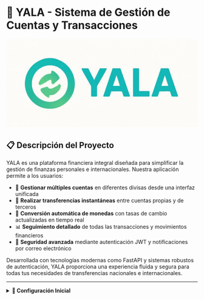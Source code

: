 # 💸 YALA - Sistema de Gestión de Cuentas y Transacciones
![Uso de la aplicación](./images/09.jpeg)
## 📋 Descripción del Proyecto

YALA es una plataforma financiera integral diseñada para simplificar la gestión de finanzas personales e internacionales. Nuestra aplicación permite a los usuarios:

- 💼 **Gestionar múltiples cuentas** en diferentes divisas desde una interfaz unificada
- 🔄 **Realizar transferencias instantáneas** entre cuentas propias y de terceros
- 💱 **Conversión automática de monedas** con tasas de cambio actualizadas en tiempo real
- 📊 **Seguimiento detallado** de todas las transacciones y movimientos financieros
- 🔐 **Seguridad avanzada** mediante autenticación JWT y notificaciones por correo electrónico

Desarrollada con tecnologías modernas como FastAPI y sistemas robustos de autenticación, YALA proporciona una experiencia fluida y segura para todas tus necesidades de transferencias nacionales e internacionales.

---
<details>
  <summary><strong>🚀 Configuración Inicial</strong></summary>

### 1️⃣ Clonar el repositorio
```bash
git clone https://github.com/Yala-Software/backend
cd backend
```

### 2️⃣ Configurar entorno virtual
```bash
python -m venv venv
source venv/bin/activate  # En Windows: venv\Scripts\activate
```

### 3️⃣ Instalar dependencias
```bash
pip install -r requirements.txt
```

### 4️⃣ Configurar variables de entorno
Crea un archivo `.env` en la raíz del proyecto con las siguientes variables:
```
JWT_SECRET_KEY=
JWT_ALGORITHM=HS256
ACCESS_TOKEN_EXPIRE_MINUTES=1440

SMTP_SERVER=smtp.gmail.com
SMTP_PORT=587
SMTP_USERNAME=proyectodbp1@gmail.com
SMTP_PASSWORD=nsfr upkz ajfa ptar
EMAIL_FROM=proyectodbp1@gmail.com

EXCHANGE_API1_KEY=  # Se obtiene registrándose en https://www.exchangerate-api.com/
EXCHANGE_API2_KEY=  # No es necesario configurar esta variable
```

### 5️⃣ Ejecutar el servidor de desarrollo
```bash
uvicorn main:app --reload
```

---

<details>
  <summary><strong>⚙️ Requisitos de Implementación</strong></summary>

La implementación de transacciones debería:

1. ✅ Validar que la cuenta de origen pertenece al usuario actual
2. 💰 Comprobar si hay saldo suficiente en la cuenta de origen
3. 🔄 Utilizar el servicio de cambio para calcular la tasa de conversión si las monedas son diferentes
4. 📊 Actualizar los saldos de ambas cuentas
5. 📝 Crear un registro de transacción
6. 📧 Enviar notificaciones por correo electrónico tanto al remitente como al destinatario

---

<details>
  <summary><strong>🗄️ Esquema de Base de Datos</strong></summary>

- **👤 users**: Información de usuario (id, username, email, hashed_password, full_name)
- **💵 currencies**: Información de monedas (id, code, name)
- **🏦 accounts**: Cuentas de usuario (id, user_id, currency_id, balance)
- **💱 transactions**: Registros de transacciones (id, sender_id, receiver_id, source_account_id, destination_account_id, etc.)

---

<details>
  <summary><strong>🧪 Tutorial Bruno</strong></summary>

- **📁 collection**: una vez descargada la aplicación, haz clic en los 3 puntos en la esquina derecha de la aplicación, al costado del perro. Ahí selecciona **Open Collection** y elige la carpeta **YALA-test**
- **🔧 environment**: Una vez abierta la carpeta en Bruno, haz clic en la carpeta y luego selecciona un **environment**. Como no habrá ninguno, selecciona "create environment" y agrega la variable **jwt** en **Add Variable**.

---

<details>
  <summary><strong>📱 Uso visual de la aplicación</strong></summary>

Se presenta un recorrido por las secciones del frontend:

### **Visualización en la Aplicación:**
![Uso de la aplicación](./images/01.png)
![Uso de la aplicación](./images/02.png)
![Uso de la aplicación](./images/03.png)
![Uso de la aplicación](./images/04.png)
![Uso de la aplicación](./images/05.png)
![Uso de la aplicación](./images/06.png)

<h2 align="center">¡Cuéntanos! ¿Ya la tienes?</h2>

![Uso de la aplicación](./images/10.jpeg)

